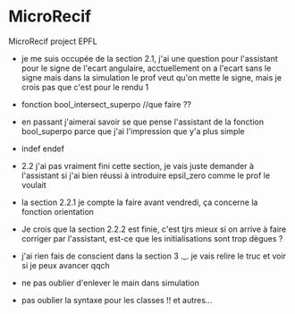 # MicroRecif
MicroRecif project EPFL

- je me suis occupée de la section 2.1, j'ai une question pour l'assistant pour le signe de l'ecart angulaire, acctuellement on a l'ecart sans le signe mais dans la simulation le prof veut qu'on mette le signe, mais je crois pas que c'est pour le rendu 1

- fonction bool_intersect_superpo //que faire ??

- en passant j'aimerai savoir se que pense l'assistant de la fonction bool_superpo parce que j'ai l'impression que y'a plus simple

- indef endef

- 2.2 j'ai pas vraiment fini cette section, je vais juste demander à l'assistant si j'ai bien réussi à introduire epsil_zero comme le prof le voulait

- la section 2.2.1 je compte la faire avant vendredi, ça concerne la fonction orientation

- Je crois que la section 2.2.2 est finie, c'est tjrs mieux si on arrive à faire corriger par l'assistant, est-ce que les initialisations sont trop dègues ?

- j'ai rien fais de conscient dans la section 3 ._. je vais relire le truc et voir si je peux avancer qqch

- ne pas oublier d'enlever le main dans simulation

- pas oublier la syntaxe pour les classes !! et autres...



